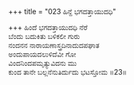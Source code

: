 +++
title = "023 ಹಿನ್ದೆ ಭಗದತ್ತಾಯುದಧಿ"

+++
ಹಿಂದೆ ಭಗದತ್ತಾಯುದಧಿ ನೆರೆ   
ಬೆಂದು ಬದುಕಿತು ಬಳಿಕಲೀ ಗುರು   
ನಂದನನ ನಾರಾಯಣಾಸ್ತ್ರದಿನಾದುದಪಘಾತ   
ಅಂದುಪಾಯದಲುಳಿದೆವೀ ಗೋ   
ವಿಂದನಿಂದಪಮೃತ್ಯುವಿದನು ಮು   
ಕುಂದ ತಾನೇ ಬಲ್ಲನೆನುತಿರ್ದುದು ಭಟಸ್ತೋಮ       ॥23॥